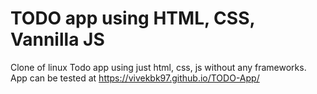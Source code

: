 # TODO app using HTML, CSS, Vannilla JS

Clone of linux Todo app using just html, css, js without any frameworks.
App can be tested at https://vivekbk97.github.io/TODO-App/
